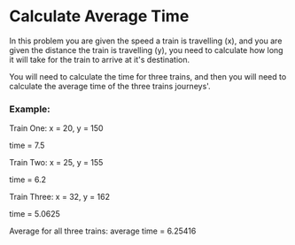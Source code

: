 <h1>Calculate Average Time</h1>

<p>In this problem you are given the speed a train is travelling (x), and you are given the distance the train is travelling (y), you need to calculate how long it will take for the train to arrive at it's destination.

You will need to calculate the time for three trains, and then you will need to calculate the average time of the three trains journeys'.</p>

<h3>Example:</h3>

<p>Train One: x = 20, y = 150</p>
<p>time = 7.5</p>
<p>Train Two: x = 25, y = 155</p>
<p>time = 6.2</p>
<p>Train Three: x = 32, y = 162</p>
<p>time = 5.0625</p>
<p>Average for all three trains: average time = 6.25416</p>